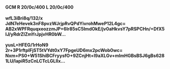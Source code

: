 #### GCM R 20/0c/400 L 20/0c/400
**wfL3iBri8q/132/x**<br/>**JdN7eHevek3nF8pvzWJrjpRvQPdYivrohMweP12L4gc=**<br/>**AB2xWPFRquqxeozzmJP+6lr85sC5ImdOkE/jv0aHkvsY7pRSPCHn/+DfX5IJ/yRdrZlZmYrJpjvHR0bW...**<br/><br/>
**yusL+HFEG/1rHoN9**<br/>**2r+3P1rftpIFjST5tVYdt0xY7FpgeUD6mx2pcWob0wc=**<br/>**Nxm+PS0+W51ShiBCFryysfO+9ZCnjHt+l9aXLGv+mImHGBsBSJ6gBs6281LU/lapiR5zCnLCTcLGLlIx...**